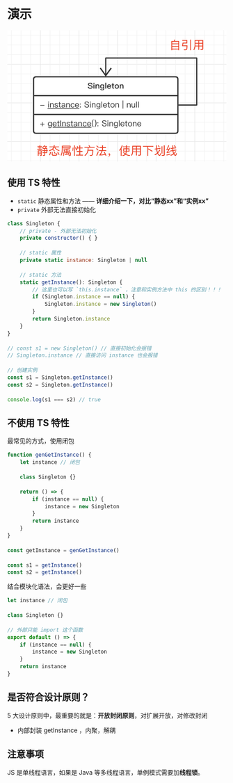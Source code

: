 # 演示

![](./img/单例模式.png)

## 使用 TS 特性

- `static` 静态属性和方法 —— **详细介绍一下，对比“静态xx”和“实例xx”**
- `private` 外部无法直接初始化

```js
class Singleton {
    // private - 外部无法初始化
    private constructor() { }

    // static 属性
    private static instance: Singleton | null

    // static 方法
    static getInstance(): Singleton {
        // 这里也可以写 `this.instance` ，注意和实例方法中 this 的区别！！！
        if (Singleton.instance == null) {
            Singleton.instance = new Singleton()
        }
        return Singleton.instance
    }
}

// const s1 = new Singleton() // 直接初始化会报错
// Singleton.instance // 直接访问 instance 也会报错

// 创建实例
const s1 = Singleton.getInstance()
const s2 = Singleton.getInstance()

console.log(s1 === s2) // true
```

## 不使用 TS 特性

最常见的方式，使用闭包

```js
function genGetInstance() {
    let instance // 闭包

    class Singleton {}

    return () => {
        if (instance == null) {
            instance = new Singleton
        }
        return instance
    }
}

const getInstance = genGetInstance()

const s1 = getInstance()
const s2 = getInstance()
```

结合模块化语法，会更好一些

```js
let instance // 闭包

class Singleton {}

// 外部只能 import 这个函数
export default () => {
    if (instance == null) {
        instance = new Singleton
    }
    return instance
}
```

## 是否符合设计原则？

5 大设计原则中，最重要的就是：**开放封闭原则**，对扩展开放，对修改封闭

- 内部封装 getInstance ，内聚，解耦

## 注意事项

JS 是单线程语言，如果是 Java 等多线程语言，单例模式需要加**线程锁**。